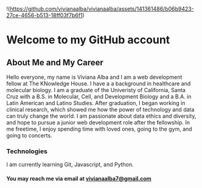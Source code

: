 !(https://github.com/vivianaalba/vivianaalba/assets/141361486/b06b9423-27ce-4656-b513-18ff03f7b6f1)


# Welcome to my GitHub account

## About Me and My Career
Hello everyone, my name is Viviana Alba and I am a web development fellow at The KNowledge House. I have a a background in healthcare and molecular biology. I am a graduate of the 
Univeristy of California, Santa Cruz with a B.S. in Molecular, Cell, and Development Biology and a B.A. in Latin American and Latino Studies. After graduation, I began working in clinical 
research, which showed me how the power of technology and data can truly change the world. I am passionate about data ethics and diversity, and hope to pursue a junior web development 
role after the fellowship. In me freetime, I enjoy spending time with loved ones, going to the gym, and going to concerts.

### Technologies
I am currently learning Git, Javascript, and Python.

#### You may reach me via email at vivianaalba7@gmail.com

<!---
vivianaalba/vivianaalba is a ✨ special ✨ repository because its `README.md` (this file) appears on your GitHub profile.
You can click the Preview link to take a look at your changes.
--->
